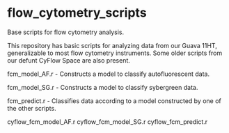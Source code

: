 # flow_cytometry_scripts
Base scripts for flow cytometry analysis.

This repository has basic scripts for analyzing data from our Guava 11HT, generalizable to most flow cytometry instruments.  Some older scripts from our defunt CyFlow Space are also present.

fcm_model_AF.r - Constructs a model to classify autofluorescent data.

fcm_model_SG.r - Constructs a model to classify sybergreen data.

fcm_predict.r - Classifies data according to a model constructed by one of the other scripts.

cyflow_fcm_model_AF.r
cyflow_fcm_model_SG.r
cyflow_fcm_predict.r
